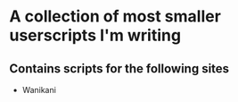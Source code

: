 # A collection of most smaller userscripts I'm writing

## Contains scripts for the following sites

- Wanikani